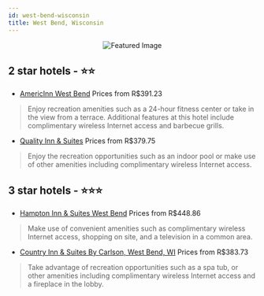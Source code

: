 ```yaml
---
id: west-bend-wisconsin
title: West Bend, Wisconsin
---
```


<center><img src="https://i.travelapi.com/hotels/2000000/1870000/1867000/1866922/984f1d56_z.jpg" alt="Featured Image" /></center>


##  2 star hotels - ⭐️⭐️

-    [AmericInn West Bend](https://us.hurb.com/hotels/west-bend/americinn-west-bend-JNP-JP104590?cmp=18055) Prices from R$391.23
   > Enjoy recreation amenities such as a 24-hour fitness center or take in the view from a terrace. Additional features at this hotel include complimentary wireless Internet access and barbecue grills.
-    [Quality Inn & Suites](https://us.hurb.com/hotels/west-bend/quality-inn-suites-JNP-JP982607?cmp=18055) Prices from R$379.75
   > Enjoy the recreation opportunities such as an indoor pool or make use of other amenities including complimentary wireless Internet access.

##  3 star hotels - ⭐️⭐️⭐️

-    [Hampton Inn & Suites West Bend](https://us.hurb.com/hotels/west-bend/hampton-inn-suites-west-bend-JNP-JP991919?cmp=18055) Prices from R$448.86
   > Make use of convenient amenities such as complimentary wireless Internet access, shopping on site, and a television in a common area.
-    [Country Inn & Suites By Carlson, West Bend, WI](https://us.hurb.com/hotels/west-bend/country-inn-suites-by-carlson-west-bend-wi-JNP-JP184959?cmp=18055) Prices from R$383.73
   > Take advantage of recreation opportunities such as a spa tub, or other amenities including complimentary wireless Internet access and a fireplace in the lobby.
